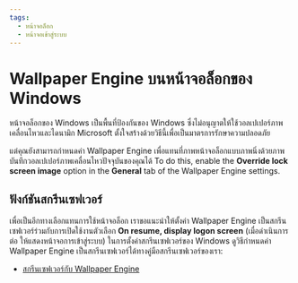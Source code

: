 ```yaml
---
tags:
  - หน้าจอล็อก
  - หน้าจอเข้าสู่ระบบ
---
```


# Wallpaper Engine บนหน้าจอล็อกของ Windows

หน้าจอล็อกของ Windows เป็นพื้นที่ป้องกันของ Windows ซึ่งไม่อนุญาตให้ใช้วอลเปเปอร์ภาพเคลื่อนไหวและไดนามิก Microsoft ตั้งใจสร้างด้วยวิธีนี้เพื่อเป็นมาตรการรักษาความปลอดภัย

แต่คุณยังสามารถกำหนดค่า Wallpaper Engine เพื่อแทนที่ภาพหน้าจอล็อกแบบภาพนิ่งด้วยภาพบันทึกวอลเปเปอร์ภาพเคลื่อนไหวปัจจุบันของคุณได้ To do this, enable the **Override lock screen image** option in the **General** tab of the Wallpaper Engine settings.

## ฟังก์ชันสกรีนเซฟเวอร์

เพื่อเป็นอีกทางเลือกแทนการใช้หน้าจอล็อก เราขอแนะนำให้ตั้งค่า Wallpaper Engine เป็นสกรีนเซฟเวอร์ร่วมกับการเปิดใช้งานตัวเลือก **On resume, display logon screen** (เมื่อดำเนินการต่อ ให้แสดงหน้าจอการเข้าสู่ระบบ) ในการตั้งค่าสกรีนเซฟเวอร์ของ Windows ดูวิธีกำหนดค่า Wallpaper Engine เป็นสกรีนเซฟเวอร์ได้ทางคู่มือสกรีนเซฟเวอร์ของเรา:

* [สกรีนเซฟเวอร์กับ Wallpaper Engine](/functionality/screensaver.html)